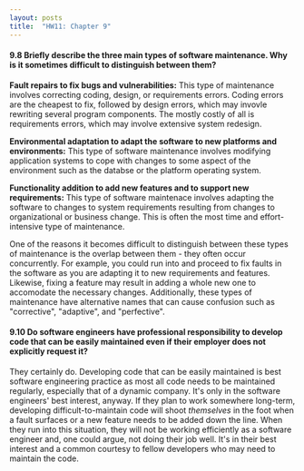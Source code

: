 ```yaml
---
layout: posts
title:  "HW11: Chapter 9"
---
```

#### 9.8 Briefly describe the three main types of software maintenance. Why is it sometimes difficult to distinguish between them?
**Fault repairs to fix bugs and vulnerabilities:** This type of maintenance involves correcting coding, design, or requirements errors. Coding errors are the cheapest to fix, followed by design errors, which may invovle rewriting several program components. The mostly costly of all is requirements errors, which may involve extensive system redesign.

**Environmental adaptation to adapt the software to new platforms and environments:** This type of software maintenance involves modifying application systems to cope with changes to some aspect of the environment such as the databse or the platform operating system.

**Functionality addition to add new features and to support new requirements:** This type of software maintenace involves adapting the software to changes to system requirements resulting from changes to organizational or business change. This is often the most time and effort-intensive type of maintenance.

One of the reasons it becomes difficult to distinguish between these types of maintenance is the overlap between them - they often occur concurrently. For example, you could run into and proceed to fix faults in the software as you are adapting it to new requirements and features. Likewise, fixing a feature may result in adding a whole new one to accomodate the necessary changes. Additionally, these types of maintenance have alternative names that can cause confusion such as "corrective", "adaptive", and "perfective".


#### 9.10 Do software engineers have professional responsibility to develop code that can be easily maintained even if their employer does not explicitly request it?

They certainly do. Developing code that can be easily maintained is best software engineering practice as most all code needs to be maintained regularly, especially that of a dynamic company. It's only in the software engineers' best interest, anyway. If they plan to work somewhere long-term, developing difficult-to-maintain code will shoot *themselves* in the foot when a fault surfaces or a new feature needs to be added down the line. When they run into this situation, they will not be working efficiently as a software engineer and, one could argue, not doing their job well. It's in their best interest and a common courtesy to fellow developers who may need to maintain the code. 
